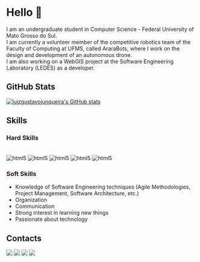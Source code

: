 # Hello 👋

I am an undergraduate student in Computer Science - Federal University of Mato Grosso do Sul.
<br>
I am currently a volunteer member of the competitive robotics team of the Faculty of Computing at UFMS, called AraraBots, where I work on the design and development of an autonomous drone.
<br>
I am also working on a WebGIS project at the Software Engineering Laboratory (LEDES) as a developer.
<br>

## GitHub Stats

[![luizgustavojunqueira's GitHub stats](https://github-readme-stats.vercel.app/api?username=luizgustavojunqueira&show_icons=true&theme=holi)](https://github.com/anuraghazra/github-readme-stat)

## Skills

### Hard Skills
<div style="display: inline_block"><br/>
  <img align="center" alt="html5" src="https://img.shields.io/badge/Python-3776AB?style=for-the-badge&logo=python&logoColor=white"/>
  <img align="center" alt="html5" src="https://img.shields.io/badge/-C%2B%2B-C%2B%2B?style=for-the-badge&logo=c%2B%2B&logoColor=white&logoSize=auto&labelColor=blue&color=blue">
  <img align="center" alt="html5" src="https://img.shields.io/badge/JavaScript-F7DF1E?style=for-the-badge&logo=javascript&logoColor=black"/>
  <img align="center" alt="html5" src="https://img.shields.io/badge/Node.js-43853D?style=for-the-badge&logo=node.js&logoColor=white"/>
  <img align="center" alt="html5" src="https://img.shields.io/badge/React-20232A?style=for-the-badge&logo=react&logoColor=61DAFB"/>
</div>

### Soft Skills

- Knowledge of Software Engineering techniques (Agile Methodologies, Project Management, Software Architecture, etc.)
- Organization
- Communication
- Strong interest in learning new things
- Passionate about technology

## Contacts
<a href = "mailto:luizgustavossj@gmail.com"><img src="https://img.shields.io/badge/-Gmail-%23333?style=for-the-badge&logo=gmail&logoColor=white"         target="_blank"></a>
<a href = "mailto:luiz.junqueira@ufms.com"><img src="https://img.shields.io/badge/-Academic Gmail-%23333?style=for-the-badge&logo=gmail&logoColor=white"         target="_blank"></a>
<a href="https://www.linkedin.com/in/luiz-gustavo-sabadim-spolon-junqueira-769333208/" target="_blank"><img src="https://img.shields.io/badge/-LinkedIn-%23E4405F?style=for-the-badge&color=blue&logo=linkedin&logoColor=white" target="_blank"></a>
<a href="https://www.instagram.com/luiz.gustavoo1/" target="_blank"><img src="https://img.shields.io/badge/-Instagram-%23E4405F?style=for-the-badge&logo=instagram&logoColor=white" target="_blank"></a>
